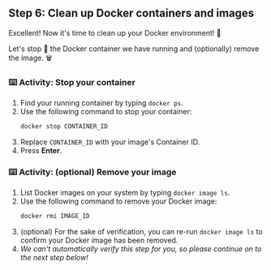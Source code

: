 <!--
  <<< Author notes: Step 6 >>>
  Start this step by acknowledging the previous step.
  Define terms and link to docs.github.com.
-->

## Step 6: Clean up Docker containers and images

Excellent! Now it's time to clean up your Docker environment! :broom:

Let's stop :stop_sign: the Docker container we have running and (optionally) remove the image. :wastebasket:

### :keyboard: Activity: Stop your container

1. Find your running container by typing `docker ps`.
1. Use the following command to stop your container:
   ```bash
   docker stop CONTAINER_ID
   ```
1. Replace `CONTAINER_ID` with your image's Container ID.
1. Press **Enter**.

### :keyboard: Activity: (optional) Remove your image

1. List Docker images on your system by typing `docker image ls`.
1. Use the following command to remove your Docker image:
   ```bash
   docker rmi IMAGE_ID
   ```
1. (optional) For the sake of verification, you can re-run `docker image ls` to confirm your Docker image has been removed.
1. _We can't automatically verify this step for you, so please continue on to the next step below!_
